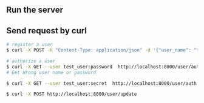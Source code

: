 ## Run the server


## Send request by curl 

```bash
# register a user 
$ curl -X POST -H "Content-Type: application/json" -d '{"user_name": "test_user", "password": "secret"}' http://localhost:8000/user/register
```

```bash
# authorize a user
$ curl -X GET --user test_user:password  http://localhost:8000/user/auth
# Get Wrong user name or password

$ curl -X GET --user test_user:secret  http://localhost:8000/user/auth
```

```bash
$ curl -X POST http://localhost:8000/user/update
```